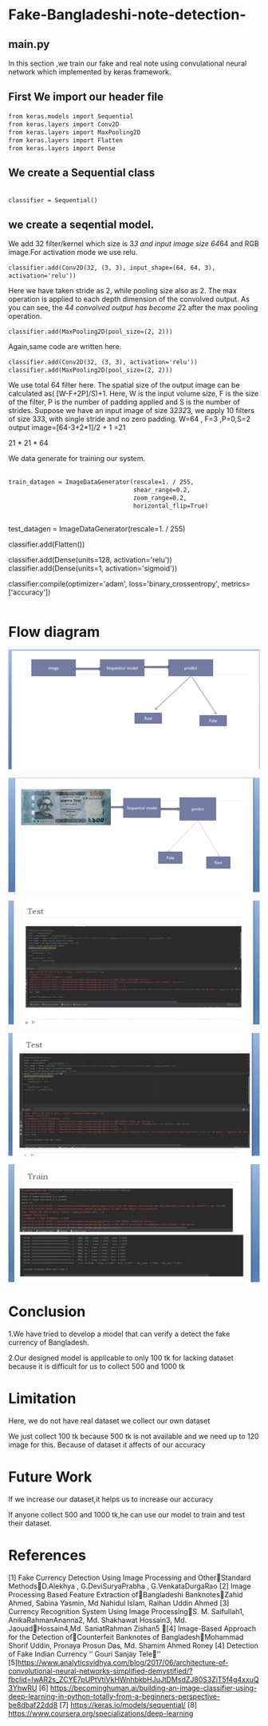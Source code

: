 # Fake-Bangladeshi-note-detection-

## main.py
In this section ,we train our fake and real note using convulational neural network which implemented by keras framework.

## First We import our header file
```
from keras.models import Sequential
from keras.layers import Conv2D
from keras.layers import MaxPooling2D
from keras.layers import Flatten
from keras.layers import Dense
```
## We create a Sequential class
```

classifier = Sequential()

```
## we create a seqential model.
We add 32 filter/kernel which size is 3*3 and input image size 64*64 and RGB image.For activation mode we use relu.
```
classifier.add(Conv2D(32, (3, 3), input_shape=(64, 64, 3), activation='relu'))
```
Here we have taken stride as 2, while pooling size also as 2. The max operation is applied to each depth dimension of the convolved output. As you can see, the 4*4 convolved output has become 2*2 after the max pooling operation.
```
classifier.add(MaxPooling2D(pool_size=(2, 2)))
```
Again,same code are written here.
``` 
classifier.add(Conv2D(32, (3, 3), activation='relu'))
classifier.add(MaxPooling2D(pool_size=(2, 2)))
```
We use total 64 filter here.
The spatial size of the output image can be calculated as( [W-F+2P]/S)+1. Here, W is the input volume size, F is the size of the filter, P is the number of padding applied and S is the number of strides. Suppose we have an input image of size 32*32*3, we apply 10 filters of size 3*3*3, with single stride and no zero padding.
W=64 , F=3 ,P=0,S=2
output image=[64-3+2*1]/2 + 1 =21

21 * 21 * 64

We data generate for training our system.

```

train_datagen = ImageDataGenerator(rescale=1. / 255,
                                   shear_range=0.2,
                                   zoom_range=0.2,
                                   horizontal_flip=True)
								   
```
test_datagen = ImageDataGenerator(rescale=1. / 255)





classifier.add(Flatten())


classifier.add(Dense(units=128, activation='relu'))
classifier.add(Dense(units=1, activation='sigmoid'))


classifier.compile(optimizer='adam', loss='binary_crossentropy', metrics=['accuracy'])
```
```
# Flow diagram
![alt text](https://github.com/shahidul034/Fake-Bangladeshi-note-detection-/blob/master/pic/flow%20diagram2.jpg)

![alt text](https://github.com/shahidul034/Fake-Bangladeshi-note-detection-/blob/master/pic/take%20flow%20diagram.jpg)

![alt text](https://github.com/shahidul034/Fake-Bangladeshi-note-detection-/blob/master/pic/test.jpg)

![alt text](https://github.com/shahidul034/Fake-Bangladeshi-note-detection-/blob/master/pic/test2.jpg)

![alt text](https://github.com/shahidul034/Fake-Bangladeshi-note-detection-/blob/master/pic/train.jpg)

# Conclusion
1.We have tried to develop a model that can verify a detect the fake currency of Bangladesh.

2.Our designed model is applicable to only 100 tk for lacking dataset because it is difficult for us to collect 500 and 1000 tk
# Limitation
Here, we do not have real dataset we collect our own dataset  

We just collect 100 tk because 500 tk is not available and we need up to 120 image for this.
Because of dataset  it affects of our accuracy
# Future Work
If we increase our dataset,it helps us to increase our accuracy

If anyone collect 500 and 1000 tk,he can use our model to train and test their dataset.
# References
[1] Fake Currency Detection Using Image Processing and OtherStandard MethodsD.Alekhya , G.DeviSuryaPrabha , G.VenkataDurgaRao 
[2] Image Processing Based Feature Extraction ofBangladeshi BanknotesZahid Ahmed, Sabina Yasmin, Md Nahidul Islam, Raihan Uddin Ahmed 
[3] Currency Recognition System Using Image ProcessingS. M. Saifullah1, AnikaRahmanAnanna2, Md. Shakhawat Hossain3, Md. JaouadHossain4,Md. SaniatRahman Zishan5 [4] Image-Based Approach for the Detection ofCounterfeit Banknotes of BangladeshMohammad Shorif Uddin, Pronaya Prosun Das, Md. Shamim Ahmed Roney 
[4] Detection of Fake Indian Currency ‘’ Gouri Sanjay Tele’’
[5]https://www.analyticsvidhya.com/blog/2017/06/architecture-of-convolutional-neural-networks-simplified-demystified/?fbclid=IwAR2s_ZCYE7pUPtVtiVkHWnhbkbHJuJtDMsdZJ80S3ZjT5f4g4xxuQ3YhwRU
[6] https://becominghuman.ai/building-an-image-classifier-using-deep-learning-in-python-totally-from-a-beginners-perspective-be8dbaf22dd8
[7] https://keras.io/models/sequential/
[8] https://www.coursera.org/specializations/deep-learning


